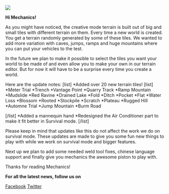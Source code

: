 ![](http://i.imgur.com/0Xie1Y8.png)

**Hi Mechanics!**


As you might have noticed, the creative mode terrain is built out of big and small tiles with different terrain on them. 
Every time a new world is created. You get a terrain randomly generated by some of these tiles. 
We wanted to add more variation with caves, jumps, ramps and huge mountains where you can put your vehicles to the test.

In the future we plan to make it possible to select the tiles you want your world to be made of and even allow you to make your own in our terrain editor. But for now it will have to be a surprise every time you create a world. 

Here are the update notes:
[list]
*Added over 20 new terrain tiles!
[list]
*Meter Trial
*Trench
*Vantage Point
*Quarry Track
*Ramp Mountain
*Mudslide
*Red Ravine
*Drained Lake
*Fold
*Ditch
*Pocket
*Flat
*Water Loss
*Blossom
*Rooted
*Stockpile
*Scratch
*Plateau
*Rugged Hill 
*Automne Trial
*Jump Mountain
*Burm Road

[/list]
*Added a mannequin hand
*Redesigned the Air Conditioner part to make it fit better in Survival mode.
[/list] 

Please keep in mind that updates like this do not affect the work we do on survival mode. These updates are made to give you some fun new things to play with while we work on survival mode and bigger features.

Next up we plan to add some needed weld tool fixes, 
chinese language support and finally give you mechanics the awesome piston to play with. 

Thanks for reading Mechanics! 

**For all the latest news, follow us on**

[Facebook](https://www.facebook.com/scrapmechanic/)
[Twitter](https://twitter.com/ScrapMechanic)